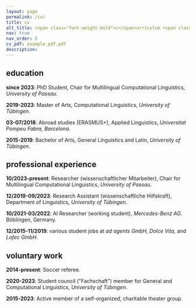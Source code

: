 ```yaml
---
layout: page
permalink: /cv/
title: cv
alt_title: <span class="font-weight-bold">c</span>urriculum <span class="font-weight-bold">v</span>itae
nav: true
nav_order: 5
cv_pdf: example_pdf.pdf
description: 
---
```


## education

**since 2023**: PhD Student, Chair for Multilingual Computational Linguistics, *University of Passau*.

**2019-2023**: Master of Arts, Computational Linguistics, *University of Tübingen*.

**03-07/2018**: Abroad studies (ERASMUS+), Applied Linguistics, *Universitat Pompeu Fabra, Barcelona*.

**2015-2019**: Bachelor of Arts, General Linguistics and Latin, *University of Tübingen*.


## professional experience

**10/2023-present**: Researcher (wissenschaftlicher Mitarbeiter), Chair for Multilingual Computational Linguistics, *University of Passau*.

**12/2019-09/2023**: Research Assistant (wissenschaftliche Hilfskraft), Department of Linguistics, *University of Tübingen*.

**10/2021-03/2022**: AI Researcher (working student), *Mercedes-Benz AG*. Böblingen, Germany.

**12/2015-11/2019**: various student jobs at *ad agents GmbH, Dolce Vita,* and *Lofec GmbH*.


## voluntary work

**2014-present**: Soccer referee.

**2020-2023**: Student council ("Fachschaft") member for General and Computational Linguistics, *University of Tübingen*.

**2015-2023**: Active member of a self-organized, charitable theater group.

